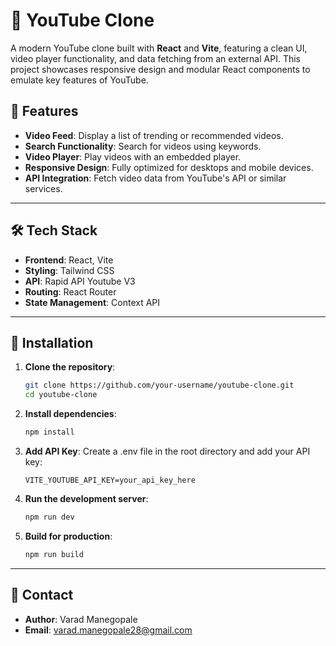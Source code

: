 # 🎥 YouTube Clone

A modern YouTube clone built with **React** and **Vite**, featuring a clean UI, video player functionality, and data fetching from an external API. This project showcases responsive design and modular React components to emulate key features of YouTube.

## 🚀 Features

- **Video Feed**: Display a list of trending or recommended videos.
- **Search Functionality**: Search for videos using keywords.
- **Video Player**: Play videos with an embedded player.
- **Responsive Design**: Fully optimized for desktops and mobile devices.
- **API Integration**: Fetch video data from YouTube's API or similar services.

---

## 🛠️ Tech Stack

- **Frontend**: React, Vite
- **Styling**: Tailwind CSS
- **API**: Rapid API Youtube V3
- **Routing**: React Router
- **State Management**: Context API 

---

## 🌟 Installation

1. **Clone the repository**:
   ```bash
   git clone https://github.com/your-username/youtube-clone.git
   cd youtube-clone
   ```

2. **Install dependencies**:
   ```bash
   npm install
   ```

3. **Add API Key**:
   Create a .env file in the root directory and add your API key:
     ```
     VITE_YOUTUBE_API_KEY=your_api_key_here
     ```

4. **Run the development server**:
   ```bash
   npm run dev
   ```

5. **Build for production**:
   ```bash
   npm run build
   ```
---

## 📧 Contact

- **Author**: Varad Manegopale
- **Email**: varad.manegopale28@gmail.com

